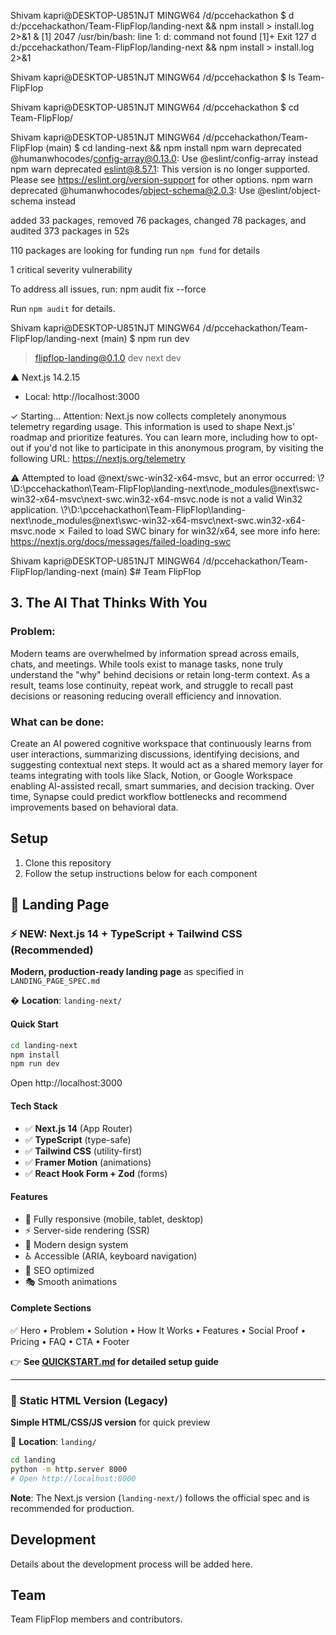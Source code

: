 
Shivam kapri@DESKTOP-U851NJT MINGW64 /d/pccehackathon
$ d d:/pccehackathon/Team-FlipFlop/landing-next && npm install > install.log 2>&1 &
[1] 2047
/usr/bin/bash: line 1: d: command not found
[1]+  Exit 127                d d:/pccehackathon/Team-FlipFlop/landing-next && npm install > install.log 2>&1

Shivam kapri@DESKTOP-U851NJT MINGW64 /d/pccehackathon
$ ls
Team-FlipFlop

Shivam kapri@DESKTOP-U851NJT MINGW64 /d/pccehackathon
$ cd Team-FlipFlop/

Shivam kapri@DESKTOP-U851NJT MINGW64 /d/pccehackathon/Team-FlipFlop (main)
$ cd landing-next && npm install
npm warn deprecated @humanwhocodes/config-array@0.13.0: Use @eslint/config-array instead
npm warn deprecated eslint@8.57.1: This version is no longer supported. Please see https://eslint.org/version-support for other options.
npm warn deprecated @humanwhocodes/object-schema@2.0.3: Use @eslint/object-schema instead

added 33 packages, removed 76 packages, changed 78 packages, and audited 373 packages in 52s

110 packages are looking for funding
  run `npm fund` for details

1 critical severity vulnerability

To address all issues, run:
  npm audit fix --force

Run `npm audit` for details.

Shivam kapri@DESKTOP-U851NJT MINGW64 /d/pccehackathon/Team-FlipFlop/landing-next (main)
$ npm run dev

> flipflop-landing@0.1.0 dev
> next dev

  ▲ Next.js 14.2.15
  - Local:        http://localhost:3000

 ✓ Starting...
Attention: Next.js now collects completely anonymous telemetry regarding usage.
This information is used to shape Next.js' roadmap and prioritize features.
You can learn more, including how to opt-out if you'd not like to participate in this anonymous program, by visiting the following URL:
https://nextjs.org/telemetry

 ⚠ Attempted to load @next/swc-win32-x64-msvc, but an error occurred: \\?\D:\pccehackathon\Team-FlipFlop\landing-next\node_modules\@next\swc-win32-x64-msvc\next-swc.win32-x64-msvc.node is not a valid Win32 application.
\\?\D:\pccehackathon\Team-FlipFlop\landing-next\node_modules\@next\swc-win32-x64-msvc\next-swc.win32-x64-msvc.node
 ⨯ Failed to load SWC binary for win32/x64, see more info here: https://nextjs.org/docs/messages/failed-loading-swc


Shivam kapri@DESKTOP-U851NJT MINGW64 /d/pccehackathon/Team-FlipFlop/landing-next (main)
$# Team FlipFlop

## 3. The AI That Thinks With You

### Problem:
Modern teams are overwhelmed by information spread across emails, chats, and meetings. While tools exist to manage tasks, none truly understand the "why" behind decisions or retain long-term context. As a result, teams lose continuity, repeat work, and struggle to recall past decisions or reasoning reducing overall efficiency and innovation.

### What can be done:
Create an AI powered cognitive workspace that continuously learns from user interactions, summarizing discussions, identifying decisions, and suggesting contextual next steps. It would act as a shared memory layer for teams integrating with tools like Slack, Notion, or Google Workspace enabling AI-assisted recall, smart summaries, and decision tracking. Over time, Synapse could predict workflow bottlenecks and recommend improvements based on behavioral data.

## Setup

1. Clone this repository
2. Follow the setup instructions below for each component

## 🎯 Landing Page

### ⚡ **NEW: Next.js 14 + TypeScript + Tailwind CSS** (Recommended)

**Modern, production-ready landing page** as specified in `LANDING_PAGE_SPEC.md`

� **Location**: `landing-next/`

#### Quick Start
```bash
cd landing-next
npm install
npm run dev
```
Open http://localhost:3000

#### Tech Stack
- ✅ **Next.js 14** (App Router)
- ✅ **TypeScript** (type-safe)
- ✅ **Tailwind CSS** (utility-first)
- ✅ **Framer Motion** (animations)
- ✅ **React Hook Form + Zod** (forms)

#### Features
- 📱 Fully responsive (mobile, tablet, desktop)
- ⚡ Server-side rendering (SSR)
- 🎨 Modern design system
- ♿ Accessible (ARIA, keyboard navigation)
- 🚀 SEO optimized
- 🎭 Smooth animations

#### Complete Sections
✅ Hero • Problem • Solution • How It Works • Features • Social Proof • Pricing • FAQ • CTA • Footer

👉 **See [QUICKSTART.md](./QUICKSTART.md) for detailed setup guide**

---

### 📄 Static HTML Version (Legacy)

**Simple HTML/CSS/JS version** for quick preview

📁 **Location**: `landing/`

```bash
cd landing
python -m http.server 8000
# Open http://localhost:8000
```

**Note**: The Next.js version (`landing-next/`) follows the official spec and is recommended for production.

## Development

Details about the development process will be added here.

## Team

Team FlipFlop members and contributors.